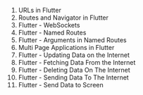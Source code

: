 
   1. URLs in Flutter
   2. Routes and Navigator in Flutter
   3. Flutter - WebSockets
   4. Flutter - Named Routes
   5. Flutter - Arguments in Named Routes
   6. Multi Page Applications in Flutter
   7. Flutter - Updating Data on the Internet
   8. Flutter - Fetching Data From the Internet
   9. Flutter - Deleting Data On The Internet
   10. Flutter - Sending Data To The Internet
   11. Flutter - Send Data to Screen
